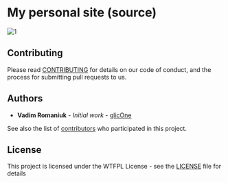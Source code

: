 # My personal site (source)

![1](https://i.imgur.com/hAyDzW2.png)

## Contributing

Please read [CONTRIBUTING](CONTRIBUTING) for details on our code of conduct, and the process for submitting pull requests to us.

## Authors

* **Vadim Romaniuk** - *Initial work* - [glicOne](https://gitlab.com/glicOne)

See also the list of [contributors](https://gitlab.com/glicOne/romaniukvadim.github.io/graphs/master) who participated in this project.

## License

This project is licensed under the WTFPL License - see the [LICENSE](LICENSE) file for details



